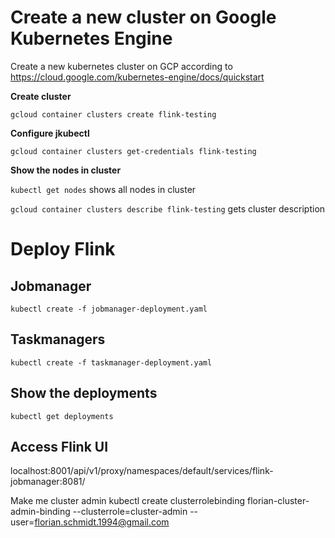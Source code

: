 # Create a new cluster on Google Kubernetes Engine
Create a new kubernetes cluster on GCP according to https://cloud.google.com/kubernetes-engine/docs/quickstart

**Create cluster**

`gcloud container clusters create flink-testing`

**Configure jkubectl**

`gcloud container clusters get-credentials flink-testing`

**Show the nodes in cluster**

`kubectl get nodes` shows all nodes in cluster

`gcloud container clusters describe flink-testing` gets cluster description

# Deploy Flink
## Jobmanager
`kubectl create -f jobmanager-deployment.yaml`

## Taskmanagers
`kubectl create -f taskmanager-deployment.yaml`

## Show the deployments
`kubectl get deployments`

## Access Flink UI
localhost:8001/api/v1/proxy/namespaces/default/services/flink-jobmanager:8081/

Make me cluster admin
kubectl create clusterrolebinding florian-cluster-admin-binding --clusterrole=cluster-admin --user=florian.schmidt.1994@gmail.com
